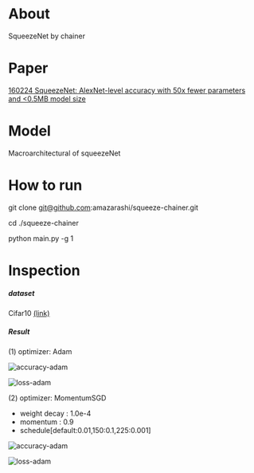# About

SqueezeNet by chainer

# Paper

[160224 SqueezeNet: AlexNet-level accuracy with 50x fewer parameters and <0.5MB model size](https://arxiv.org/abs/1602.07360)

# Model

Macroarchitectural of squeezeNet

# How to run

git clone git@github.com:amazarashi/squeeze-chainer.git

cd ./squeeze-chainer

python main.py -g 1

# Inspection

##### dataset
Cifar10 [(link)](https://www.cs.toronto.edu/~kriz/cifar.html)

##### Result

(1) optimizer: Adam

![accuracy-adam](https://github.com/amazarashi/squeeze-chainer/blob/develop/log/adam/accuracy.png "accuracy")

![loss-adam](https://github.com/amazarashi/squeeze-chainer/blob/develop/log/adam/loss.png "loss")

(2) optimizer: MomentumSGD
  - weight decay : 1.0e-4
  - momentum : 0.9
  - schedule[default:0.01,150:0.1,225:0.001]

![accuracy-adam](https://github.com/amazarashi/squeeze-chainer/blob/develop/log/momsgd/accuracy.png "accuracy")

![loss-adam](https://github.com/amazarashi/squeeze-chainer/blob/develop/log/momsgd/loss.png "loss")
